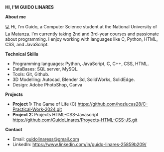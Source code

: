   **HI, I'M GUIDO LINARES**


 **About me**
 
💻 Hi, I'm Guido, a Computer Science student at the National University of La Matanza. I'm currently taking 2nd and 3rd-year courses and passionate about programming. I enjoy working with languages like C, Python, HTML, CSS, and JavaScript.

**Technical Skills**
* Programming languages: Python, JavaScript, C, C++, CSS, HTML.
* DataBases: SQL server, MySQL.
* Tools: Git, Github.
* 3D Modelling: Autocad, Blender 3d, SolidWorks, SolidEdge.
* Design: Adobe PhotoShop, Canva

**Projects**
* **Project 1:** The Game of Life (C)          https://github.com/hozlucas28/C-Practical-Work-2024.git
* **Project 2:** Projects HTML-CSS-Javascript  https://github.com/GuidoLinares/Proyects-HTML-CSS-JS.git

**Contact**
* Email: guidolinaress@gmail.com
* LinkedIn: https://www.linkedin.com/in/guido-linares-25859b209/
